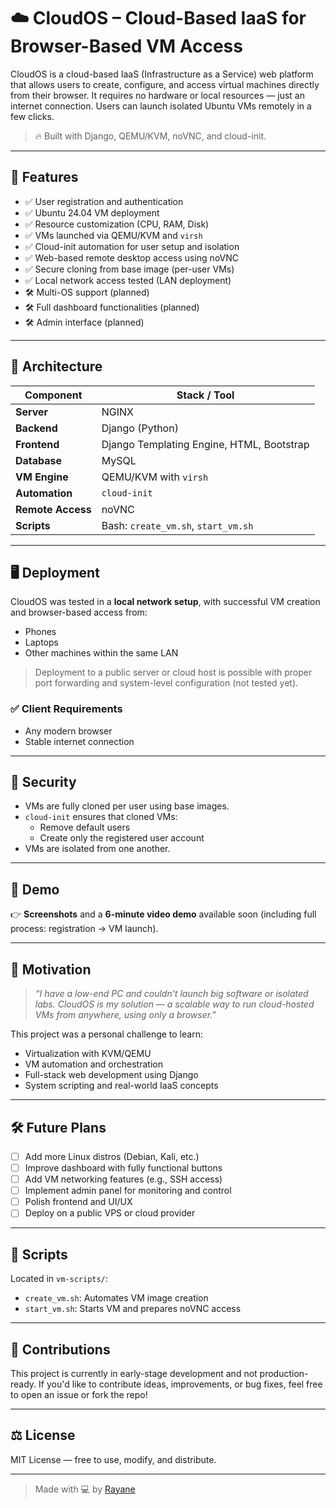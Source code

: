 # ☁️ CloudOS – Cloud-Based IaaS for Browser-Based VM Access

CloudOS is a cloud-based IaaS (Infrastructure as a Service) web platform that allows users to create, configure, and access virtual machines directly from their browser. It requires no hardware or local resources — just an internet connection. Users can launch isolated Ubuntu VMs remotely in a few clicks.

> 🔥 Built with Django, QEMU/KVM, noVNC, and cloud-init.

---

## 🚀 Features

- ✅ User registration and authentication
- ✅ Ubuntu 24.04 VM deployment
- ✅ Resource customization (CPU, RAM, Disk)
- ✅ VMs launched via QEMU/KVM and `virsh`
- ✅ Cloud-init automation for user setup and isolation
- ✅ Web-based remote desktop access using noVNC
- ✅ Secure cloning from base image (per-user VMs)
- ✅ Local network access tested (LAN deployment)
- 🛠️ Multi-OS support (planned)
- 🛠️ Full dashboard functionalities (planned)
- 🛠️ Admin interface (planned)

---

## 🧱 Architecture

| Component     | Stack / Tool                          |
|---------------|----------------------------------------|
| **Server**    | NGINX                                  |
| **Backend**   | Django (Python)                        |
| **Frontend**  | Django Templating Engine, HTML, Bootstrap |
| **Database**  | MySQL                                  |
| **VM Engine** | QEMU/KVM with `virsh`                  |
| **Automation**| `cloud-init`                           |
| **Remote Access** | noVNC                             |
| **Scripts**   | Bash: `create_vm.sh`, `start_vm.sh`    |

---

## 🖥️ Deployment

CloudOS was tested in a **local network setup**, with successful VM creation and browser-based access from:
- Phones
- Laptops
- Other machines within the same LAN

> Deployment to a public server or cloud host is possible with proper port forwarding and system-level configuration (not tested yet).

### ✅ Client Requirements
- Any modern browser
- Stable internet connection

---

## 🔐 Security

- VMs are fully cloned per user using base images.
- `cloud-init` ensures that cloned VMs:
  - Remove default users
  - Create only the registered user account
- VMs are isolated from one another.

---

## 📸 Demo

👉 **Screenshots** and a **6-minute video demo** available soon (including full process: registration → VM launch).

---

## 🎯 Motivation

> _“I have a low-end PC and couldn’t launch big software or isolated labs. CloudOS is my solution — a scalable way to run cloud-hosted VMs from anywhere, using only a browser.”_

This project was a personal challenge to learn:
- Virtualization with KVM/QEMU
- VM automation and orchestration
- Full-stack web development using Django
- System scripting and real-world IaaS concepts

---

## 🛠️ Future Plans

- [ ] Add more Linux distros (Debian, Kali, etc.)
- [ ] Improve dashboard with fully functional buttons
- [ ] Add VM networking features (e.g., SSH access)
- [ ] Implement admin panel for monitoring and control
- [ ] Polish frontend and UI/UX
- [ ] Deploy on a public VPS or cloud provider

---

## 📁 Scripts

Located in `vm-scripts/`:

- `create_vm.sh`: Automates VM image creation
- `start_vm.sh`: Starts VM and prepares noVNC access

---

## 📣 Contributions

This project is currently in early-stage development and not production-ready. If you'd like to contribute ideas, improvements, or bug fixes, feel free to open an issue or fork the repo!

---

## ⚖️ License

MIT License — free to use, modify, and distribute.

---

> Made with 💻 by [Rayane](https://github.com/Rayanex7)
